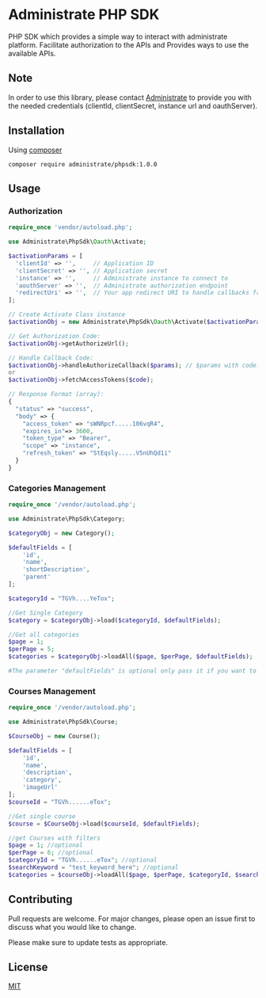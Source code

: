 # Administrate PHP SDK

PHP SDK which provides a simple way to interact with administrate platform.
Facilitate authorization to the APIs and Provides ways to use the available APIs.


## Note

In order to use this library, please contact [Administrate](https://www.getadministrate.com/) to provide you with the needed credentials (clientId, clientSecret, instance url and oauthServer).

## Installation

Using [composer](https://getcomposer.org/)

```composer
composer require administrate/phpsdk:1.0.0
```

## Usage

### Authorization
```php
require_once 'vendor/autoload.php';

use Administrate\PhpSdk\Oauth\Activate;

$activationParams = [
  'clientId' => '',     // Application ID
  'clientSecret' => '', // Application secret
  'instance' => '',     // Administrate instance to connect to
  'aouthServer' => '',  // Administrate authorization endpoint
  'redirectUri' => '',  // Your app redirect URI to handle callbacks from api
];

// Create Activate Class instance
$activationObj = new Administrate\PhpSdk\Oauth\Activate($activationParams);

// Get Authorization Code:
$activationObj->getAuthorizeUrl();

// Handle Callback Code:
$activationObj->handleAuthorizeCallback($params); // $params with code.
or
$activationObj->fetchAccessTokens($code);

// Response Format (array):
{
  "status" => "success",
  "body" => {
    "access_token" => "sWNRpcf.....106vqR4",
    "expires_in"=> 3600,
    "token_type" => "Bearer",
    "scope" => "instance",
    "refresh_token" => "StEqsly.....V5nUhQd1i"
  }
}
```

### Categories Management
```php
require_once '/vendor/autoload.php';

use Administrate\PhpSdk\Category;

$categoryObj = new Category();

$defaultFields = [
    'id', 
    'name', 
    'shortDescription', 
    'parent'
];

$categoryId = "TGVh....YeTox";

//Get Single Category
$category = $categoryObj->load($categoryId, $defaultFields);

//Get all categories
$page = 1;
$perPage = 5;
$categories = $categoryObj->loadAll($page, $perPage, $defaultFields);

#The parameter "defaultFields" is optional only pass it if you want to change the fields
```

### Courses Management
```php
require_once '/vendor/autoload.php';

use Administrate\PhpSdk\Course;

$CourseObj = new Course();

$defaultFields = [
    'id', 
    'name', 
    'description', 
    'category', 
    'imageUrl'
];
$courseId = "TGVh......eTox";

//Get single course
$course = $CourseObj->load($courseId, $defaultFields);

//get Courses with filters
$page = 1; //optional
$perPage = 6; //optional
$categoryId = "TGVh......eTox"; //optional
$searchKeyword = "test_keyword_here"; //optional
$categories = $courseObj->loadAll($page, $perPage, $categoryId, $searchkeyword, $defaultFields);

```

## Contributing
Pull requests are welcome. For major changes, please open an issue first to discuss what you would like to change.

Please make sure to update tests as appropriate.

## License
[MIT](https://choosealicense.com/licenses/mit/)